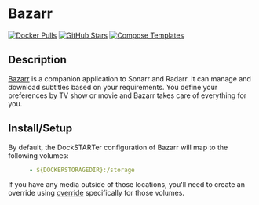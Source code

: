 # Bazarr

[![Docker Pulls](https://img.shields.io/docker/pulls/linuxserver/bazarr?style=flat-square&color=607D8B&label=docker%20pulls&logo=docker)](https://hub.docker.com/r/linuxserver/bazarr)
[![GitHub Stars](https://img.shields.io/github/stars/linuxserver/docker-bazarr?style=flat-square&color=607D8B&label=github%20stars&logo=github)](https://github.com/linuxserver/docker-bazarr)
[![Compose Templates](https://img.shields.io/static/v1?style=flat-square&color=607D8B&label=compose&message=templates)](https://github.com/GhostWriters/DockSTARTer/tree/master/compose/.apps/bazarr)

## Description

[Bazarr](https://www.bazarr.media/) is a companion application to Sonarr and Radarr. It can manage and download subtitles based on your requirements. You define your preferences by TV show or movie and Bazarr takes care of everything for you.

## Install/Setup

By default, the DockSTARTer configuration of Bazarr will map to the following volumes:

```yaml
      - ${DOCKERSTORAGEDIR}:/storage
```

If you have any media outside of those locations, you'll need to create an override using [override](https://dockstarter.com/overrides/introduction) specifically for those volumes.
